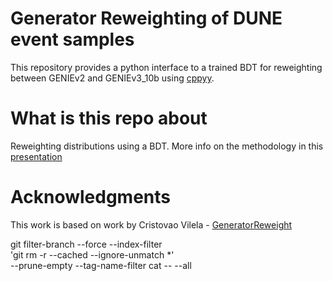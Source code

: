 # Generator Reweighting of DUNE event samples
This repository provides a python interface to a trained BDT for reweighting between GENIEv2 and GENIEv3_10b using [cppyy](https://github.com/wlav/cppyy). 

# What is this repo about   
Reweighting distributions using a BDT. More info on the methodology in this [presentation](https://indico.fnal.gov/event/47708/contributions/208129/attachments/139833/175623/cv_generatorrw_20210208.pdf)

# Acknowledgments
This work is based on work by Cristovao Vilela - [GeneratorReweight](https://github.com/cvilelahep/GeneratorReweight/)


git filter-branch --force --index-filter \
  'git rm -r --cached --ignore-unmatch *' \
  --prune-empty --tag-name-filter cat -- --all